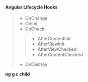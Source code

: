 #### Angular Lifecycle Hooks
> - OnChange
> - OnInit
> - DoCheck
>> - AfterContentInit
>> - AfterViewInit
>> - AfterViewChecked
>> - AfterContentChecked
> - OnDestroy

**ng g c child**